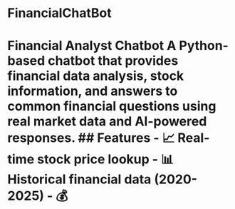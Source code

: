 # FinancialChatBot
# Financial Analyst Chatbot  A Python-based chatbot that provides financial data analysis, stock information, and answers to common financial questions using real market data and AI-powered responses.  ## Features  - 📈 Real-time stock price lookup - 📊 Historical financial data (2020-2025) - 💰 
